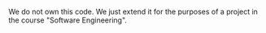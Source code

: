 We do not own this code. We just extend it for the purposes of a project in the course "Software Engineering".
